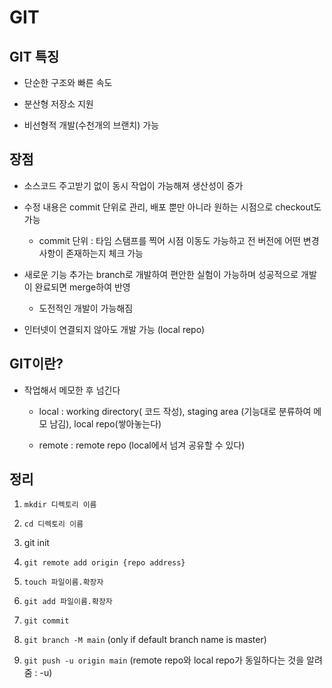 # GIT

## GIT 특징

- 단순한 구조와 빠른 속도

- 분산형 저장소 지원

- 비선형적 개발(수천개의 브랜치) 가능

## 장점

- 소스코드 주고받기 없이 동시 작업이 가능해져 생산성이 증가

- 수정 내용은 commit 단위로 관리, 배포 뿐만 아니라 원하는 시점으로 checkout도 가능

	- commit 단위 : 타임 스탬프를 찍어 시점 이동도 가능하고 전 버전에 어떤 변경사항이 존재하는지 체크 가능

- 새로운 기능 추가는 branch로 개발하여 편안한 실험이 가능하며 성공적으로 개발이 완료되면 merge하여 반영 

	- 도전적인 개발이 가능해짐

- 인터넷이 연결되지 않아도 개발 가능 (local repo)


## GIT이란?

- 작업해서 메모한 후 넘긴다

	- local : working directory( 코드 작성), staging area (기능대로 분류하여 메모 남김), local repo(쌓아놓는다)

	- remote : remote repo (local에서 넘겨 공유할 수 있다)

## 정리

1. `mkdir 디렉토리 이름`

2. `cd 디렉토리 이름`

3. git init

4. `git remote add origin {repo address}`

5. `touch 파일이름.확장자`

6. `git add 파일이름.확장자`

7. `git commit`

8. `git branch -M main` (only if default branch name is master)

9. `git push -u origin main` (remote repo와 local repo가 동일하다는 것을 알려줌 : -u)
